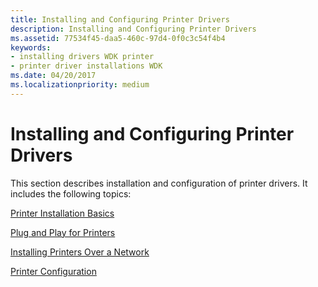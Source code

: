 ```yaml
---
title: Installing and Configuring Printer Drivers
description: Installing and Configuring Printer Drivers
ms.assetid: 77534f45-daa5-460c-97d4-0f0c3c54f4b4
keywords:
- installing drivers WDK printer
- printer driver installations WDK
ms.date: 04/20/2017
ms.localizationpriority: medium
---
```


# Installing and Configuring Printer Drivers





This section describes installation and configuration of printer drivers. It includes the following topics:

[Printer Installation Basics](printer-installation-basics.md)

[Plug and Play for Printers](plug-and-play-for-printers.md)

[Installing Printers Over a Network](installing-printers-over-a-network.md)

[Printer Configuration](printer-configuration.md)

 

 




